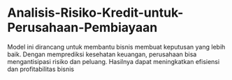 # Analisis-Risiko-Kredit-untuk-Perusahaan-Pembiayaan
Model ini dirancang untuk membantu bisnis membuat keputusan yang lebih baik. Dengan memprediksi kesehatan keuangan, perusahaan bisa mengantisipasi risiko dan peluang. Hasilnya dapat meningkatkan efisiensi dan profitabilitas bisnis
